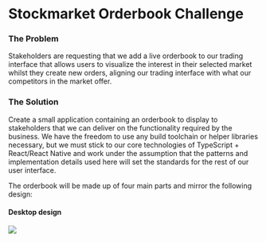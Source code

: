 # Stockmarket Orderbook Challenge

### The Problem 

Stakeholders are requesting that we add a live orderbook to our trading interface that allows users to visualize the interest in their selected market whilst they create new orders, aligning our trading interface with what our competitors in the market offer. 


### The Solution 

Create a small application containing an orderbook to display to stakeholders that we can deliver on the functionality required by the business. We have the freedom to use any build toolchain or helper libraries necessary, but we must stick to our core technologies of TypeScript + React/React Native and work under the assumption that the patterns and implementation details used here will set the standards for the rest of our user interface. 


The orderbook will be made up of four main parts and mirror the following design: 


#### Desktop design

![](images/desktop.png)
